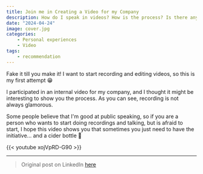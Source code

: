 ```yaml
---
title: Join me in Creating a Video for my Company
description: How do I speak in videos? How is the process? Is there any tip?
date: "2024-04-24"
image: cover.jpg
categories:
    - Personal experiences
    - Video
tags:
    - recommendation
---
```


Fake it till you make it! I want to start recording and editing videos, so this is my first attempt 😁 

I participated in an internal video for my company, and I thought it might be interesting to show you the process. As you can see, recording is not always glamorous.

Some people believe that I'm good at public speaking, so if you are a person who wants to start doing recordings and talking, but is afraid to start, I hope this video shows you that sometimes you just need to have the initiative... and a cider bottle 😬 

{{< youtube xojVpRD-G90 >}} 

-----

> Original post on LinkedIn [here](https://www.linkedin.com/posts/anagciaschz_publicspeaking-tutorial-tips-activity-7188137051672690688-QJCX?utm_source=share&utm_medium=member_desktop)